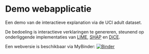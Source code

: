 # Demo webapplicatie
Een demo van de interactieve explanation via de UCI adult dataset.

De bedoeling is interactieve verklaringen te genereren, steunend op onderliggende implementaties van [LIME](https://github.com/marcotcr/lime), [SHAP](https://github.com/slundberg/shap) en [DiCE](https://github.com/interpretml/DiCE). 

Een webversie is beschikbaar via MyBinder:  [![Binder](https://mybinder.org/badge_logo.svg)](https://mybinder.org/v2/gh/siebediels/thesis/master?urlpath=apps/webapp.ipynb)
